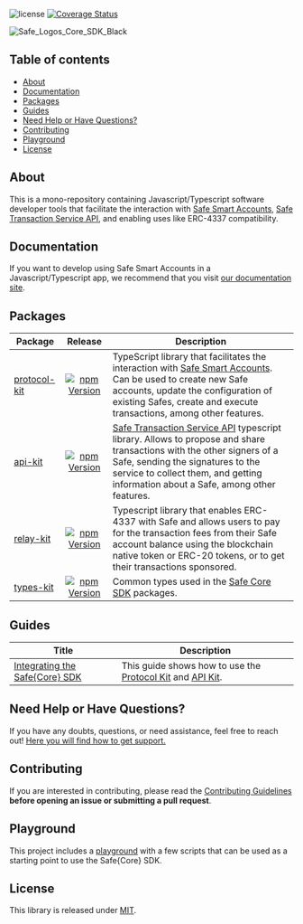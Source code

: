 ![license](https://img.shields.io/github/license/safe-global/safe-core-sdk) [![Coverage Status](https://coveralls.io/repos/github/safe-global/safe-core-sdk/badge.svg?branch=main)](https://coveralls.io/github/safe-global/safe-core-sdk?branch=main)

![Safe_Logos_Core_SDK_Black](https://github.com/safe-global/safe-core-sdk/assets/6764315/7202a24a-2981-4b31-9cf5-ace1c3b2c4fa)

## Table of contents

- [About](#about)
- [Documentation](#documentation)
- [Packages](#packages)
- [Guides](#guides)
- [Need Help or Have Questions?](#need-help-or-have-questions)
- [Contributing](#contributing)
- [Playground](#playground)
- [License](#license)

## About

This is a mono-repository containing Javascript/Typescript software developer tools that facilitate the interaction with [Safe Smart Accounts](https://github.com/safe-global/safe-smart-account), [Safe Transaction Service API](https://github.com/safe-global/safe-transaction-service), and enabling uses like ERC-4337 compatibility.

## Documentation

If you want to develop using Safe Smart Accounts in a Javascript/Typescript app, we recommend that you visit [our documentation site](https://docs.safe.global/sdk/overview).

## Packages

| Package                                                                                      |                                                               Release                                                                | Description                                                                                                                                                                                                                                                                                               |
| -------------------------------------------------------------------------------------------- | :----------------------------------------------------------------------------------------------------------------------------------: | --------------------------------------------------------------------------------------------------------------------------------------------------------------------------------------------------------------------------------------------------------------------------------------------------------- |
| [protocol-kit](https://github.com/safe-global/safe-core-sdk/tree/main/packages/protocol-kit) | [![npm Version](https://badge.fury.io/js/%40safe-global%2Fprotocol-kit.svg)](https://badge.fury.io/js/%40safe-global%2Fprotocol-kit) | TypeScript library that facilitates the interaction with [Safe Smart Accounts](https://github.com/safe-global/safe-smart-account). Can be used to create new Safe accounts, update the configuration of existing Safes, create and execute transactions, among other features.                            |
| [api-kit](https://github.com/safe-global/safe-core-sdk/tree/main/packages/api-kit)           |      [![npm Version](https://badge.fury.io/js/%40safe-global%2Fapi-kit.svg)](https://badge.fury.io/js/%40safe-global%2Fapi-kit)      | [Safe Transaction Service API](https://github.com/safe-global/safe-transaction-service) typescript library. Allows to propose and share transactions with the other signers of a Safe, sending the signatures to the service to collect them, and getting information about a Safe, among other features. |
| [relay-kit](https://github.com/safe-global/safe-core-sdk/tree/main/packages/relay-kit)       | ​​​[​![npm Version](https://badge.fury.io/js/%40safe-global%2Frelay-kit.svg)​](https://badge.fury.io/js/%40safe-global%2Frelay-kit)​ | Typescript library that enables ERC-4337 with Safe and allows users to pay for the transaction fees from their Safe account balance using the blockchain native token or ERC-20 tokens, or to get their transactions sponsored.                                                                           |
| [types-kit](https://github.com/safe-global/safe-core-sdk/tree/main/packages/types-kit)       |      [![npm Version](https://badge.fury.io/js/%40safe-global%types-kit.svg)](https://badge.fury.io/js/%40safe-global%types-kit)      | Common types used in the [Safe Core SDK](https://github.com/safe-global/safe-core-sdk/tree/main/packages) packages.                                                                                                                                                                                       |

## Guides

| Title                                                                                                                            | Description                                                                                                                                                                                                          |
| -------------------------------------------------------------------------------------------------------------------------------- | -------------------------------------------------------------------------------------------------------------------------------------------------------------------------------------------------------------------- |
| [Integrating the Safe{Core} SDK](https://github.com/safe-global/safe-core-sdk/blob/main/guides/integrating-the-safe-core-sdk.md) | This guide shows how to use the [Protocol Kit](https://github.com/safe-global/safe-core-sdk/tree/main/packages/protocol-kit) and [API Kit](https://github.com/safe-global/safe-core-sdk/tree/main/packages/api-kit). |

## Need Help or Have Questions?

If you have any doubts, questions, or need assistance, feel free to reach out! [Here you will find how to get support.](https://github.com/safe-global/safe-core-sdk/tree/main/SUPPORT.md)

## Contributing

If you are interested in contributing, please read the [Contributing Guidelines](https://github.com/safe-global/safe-core-sdk/tree/main/CONTRIBUTING.md) **before opening an issue or submitting a pull request**.

## Playground

This project includes a [playground](https://github.com/safe-global/safe-core-sdk/tree/main/playground/README.md) with a few scripts that can be used as a starting point to use the Safe{Core} SDK.

## License

This library is released under [MIT](https://github.com/safe-global/safe-core-sdk/tree/main/LICENSE.md).
